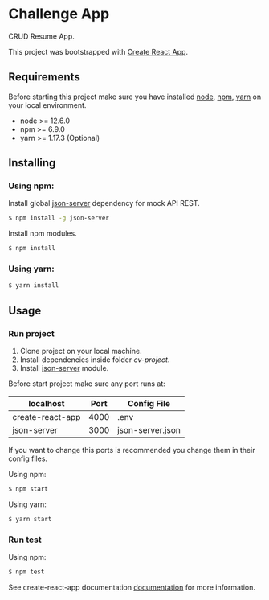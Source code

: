 # Challenge App

CRUD Resume App. 

This project was bootstrapped with [Create React App](https://github.com/facebook/create-react-app).

## Requirements
Before starting this project make sure you have installed [node](https://nodejs.org/en/), [npm](https://www.npmjs.com), [yarn](https://yarnpkg.com) on your local environment.

- node >= 12.6.0
- npm >= 6.9.0
- yarn >= 1.17.3 (Optional)

## Installing


### Using npm:

Install global [json-server](https://www.npmjs.com/package/json-server) dependency for mock API REST.

```bash
$ npm install -g json-server
```

Install npm modules.

```bash
$ npm install
```

### Using yarn:

```bash
$ yarn install
```


## Usage

### Run project

1. Clone project on your local machine.
2. Install dependencies inside folder *cv-project*.
3. Install [json-server]() module.
   
Before start project make sure any port runs at:

 localhost| Port | Config File
------------ | -------------| -------------
create-react-app | 4000 | .env
json-server | 3000 | json-server.json

If you want to change this ports is recommended you change them in their config files.


Using npm:

```bash
$ npm start
```

Using yarn:

```bash
$ yarn start
```

### Run test

Using npm:

```bash
$ npm test
```


See create-react-app documentation  [documentation](https://create-react-app.dev/docs/getting-started) for more information.

